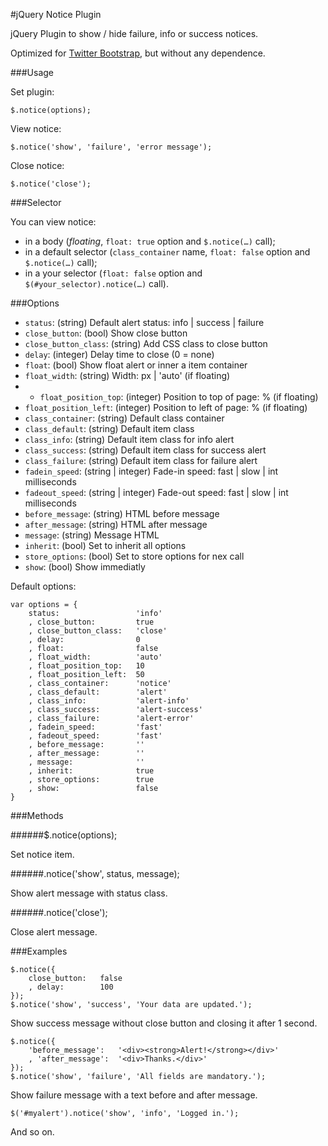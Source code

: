 #jQuery Notice Plugin

jQuery Plugin to show / hide failure, info or success notices.

Optimized for [Twitter Bootstrap](http://getbootstrap.com), but without any dependence.

###Usage

Set plugin:
  
	$.notice(options);

View notice:

	$.notice('show', 'failure', 'error message');

Close notice:

	$.notice('close');

###Selector

You can view notice:

- in a body (*floating*, `float: true` option and `$.notice(…)` call);
- in a default selector (`class_container` name, `float: false` option and `$.notice(…)` call);
- in a your selector (`float: false` option and `$(#your_selector).notice(…)` call).

###Options

- `status`: (string) Default alert status: info | success | failure
- `close_button`: (bool) Show close button
- `close_button_class`: (string) Add CSS class to close button
- `delay`: (integer) Delay time to close (0 = none)
- `float`: (bool) Show float alert or inner a item container
- `float_width`: (string) Width: px | 'auto' (if floating)
- - `float_position_top`: (integer) Position to top of page: % (if floating)
- `float_position_left`: (integer) Position to left of page: % (if floating)
- `class_container`: (string) Default class container
- `class_default`: (string) Default item class
- `class_info`: (string) Default item class for info alert
- `class_success`: (string) Default item class for success alert
- `class_failure`: (string) Default item class for failure alert
- `fadein_speed`: (string | integer) Fade-in speed: fast | slow | int milliseconds
- `fadeout_speed`: (string | integer) Fade-out speed: fast | slow | int milliseconds
- `before_message`: (string) HTML before message
- `after_message`: (string) HTML after message
- `message`: (string) Message HTML
- `inherit`: (bool) Set to inherit all options
- `store_options`: (bool) Set to store options for nex call
- `show`: (bool) Show immediatly

Default options:

	var options = {
		status:					'info'
		, close_button:			true
		, close_button_class:	'close'
		, delay:				0
		, float:				false
		, float_width:			'auto'
		, float_position_top:	10
		, float_position_left:	50
		, class_container:		'notice'
		, class_default:		'alert'
		, class_info:			'alert-info'
		, class_success:		'alert-success'
		, class_failure:		'alert-error'
		, fadein_speed:			'fast'
		, fadeout_speed:		'fast'
		, before_message:		''
		, after_message:		''
		, message:				''
		, inherit:				true
		, store_options:		true
		, show:					false
	}


###Methods

######$.notice(options);

Set notice item.

######.notice('show', status, message);

Show alert message with status class.

######.notice('close');

Close alert message.

###Examples

	$.notice({
		close_button:	false
		, delay:		100
	});
	$.notice('show', 'success', 'Your data are updated.');

Show success message without close button and closing it after 1 second.

	$.notice({
		'before_message':	'<div><strong>Alert!</strong></div>'
		, 'after_message':	'<div>Thanks.</div>'
	});
	$.notice('show', 'failure', 'All fields are mandatory.');

Show failure message with a text before and after message.
	
	$('#myalert').notice('show', 'info', 'Logged in.');

And so on.
